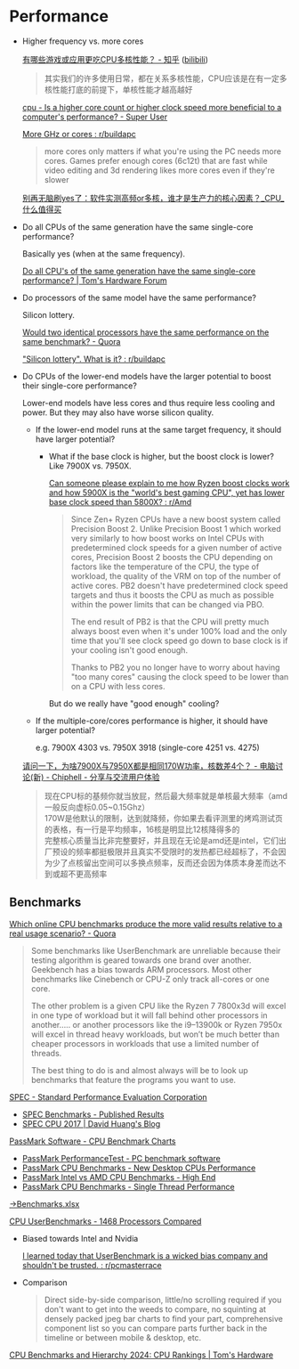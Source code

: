 # Performance
- Higher frequency vs. more cores

  [有哪些游戏或应用更吃CPU多核性能？ - 知乎](https://www.zhihu.com/question/627734269) ([bilibili](https://www.bilibili.com/opus/877528124284207157))
  > 其实我们的许多使用日常，都在关系多核性能，CPU应该是在有一定多核性能打底的前提下，单核性能才越高越好

  [cpu - Is a higher core count or higher clock speed more beneficial to a computer's performance? - Super User](https://superuser.com/questions/324487/is-a-higher-core-count-or-higher-clock-speed-more-beneficial-to-a-computers-per)

  [More GHz or cores : r/buildapc](https://www.reddit.com/r/buildapc/comments/vun2rn/more_ghz_or_cores/)
  > more cores only matters if what you're using the PC needs more cores. Games prefer enough cores (6c12t) that are fast while video editing and 3d rendering likes more cores even if they're slower

  [别再无脑刷yes了：软件实测高频or多核，谁才是生产力的核心因素？\_CPU\_什么值得买](https://post.smzdm.com/p/awx43n4k/)

- Do all CPUs of the same generation have the same single-core performance?
  
  Basically yes (when at the same frequency).

  [Do all CPU's of the same generation have the same single-core performance? | Tom's Hardware Forum](https://forums.tomshardware.com/threads/do-all-cpus-of-the-same-generation-have-the-same-single-core-performance.2904275/)

- Do processors of the same model have the same performance?

  Silicon lottery.

  [Would two identical processors have the same performance on the same benchmark? - Quora](https://www.quora.com/Would-two-identical-processors-have-the-same-performance-on-the-same-benchmark)

  ["Silicon lottery". What is it? : r/buildapc](https://www.reddit.com/r/buildapc/comments/unz4yi/silicon_lottery_what_is_it/)

- Do CPUs of the lower-end models have the larger potential to boost their single-core performance?

  Lower-end models have less cores and thus require less cooling and power. But they may also have worse silicon quality.
  - If the lower-end model runs at the same target frequency, it should have larger potential?
    - What if the base clock is higher, but the boost clock is lower? Like 7900X vs. 7950X.

      [Can someone please explain to me how Ryzen boost clocks work and how 5900X is the "world's best gaming CPU", yet has lower base clock speed than 5800X? : r/Amd](https://www.reddit.com/r/Amd/comments/jdgqxi/can_someone_please_explain_to_me_how_ryzen_boost/)
      > Since Zen+ Ryzen CPUs have a new boost system called Precision Boost 2. Unlike Precision Boost 1 which worked very similarly to how boost works on Intel CPUs with predetermined clock speeds for a given number of active cores, Precision Boost 2 boosts the CPU depending on factors like the temperature of the CPU, the type of workload, the quality of the VRM on top of the number of active cores. PB2 doesn't have predetermined clock speed targets and thus it boosts the CPU as much as possible within the power limits that can be changed via PBO.
      > 
      > The end result of PB2 is that the CPU will pretty much always boost even when it's under 100% load and the only time that you'll see clock speed go down to base clock is if your cooling isn't good enough.
      > 
      > Thanks to PB2 you no longer have to worry about having "too many cores" causing the clock speed to be lower than on a CPU with less cores.

      But do we really have "good enough" cooling?
  
  - If the multiple-core/cores performance is higher, it should have larger potential?

    e.g. 7900X 4303 vs. 7950X 3918 (single-core 4251 vs. 4275)
  
  [请问一下，为啥7900X与7950X都是相同170W功率，核数差4个？ - 电脑讨论(新) - Chiphell - 分享与交流用户体验](https://www.chiphell.com/thread-2580053-1-1.html)
  > 现在CPU标的基频你就当放屁，然后最大频率就是单核最大频率（amd一般反向虚标0.05~0.15Ghz）  
  > 170W是他默认的限制，达到就降频，你如果去看评测里的烤鸡测试页的表格，有一行是平均频率，16核是明显比12核降得多的  
  > 完整核心质量当比非完整要好，并且现在无论是amd还是intel，它们出厂预设的频率都挺极限并且真实不受限时的发热都已经超标了，不会因为少了点核留出空间可以多换点频率，反而还会因为体质本身差而达不到或超不更高频率

## Benchmarks
[Which online CPU benchmarks produce the more valid results relative to a real usage scenario? - Quora](https://www.quora.com/Which-online-CPU-benchmarks-produce-the-more-valid-results-relative-to-a-real-usage-scenario)
> Some benchmarks like UserBenchmark are unreliable because their testing algorithm is geared towards one brand over another. Geekbench has a bias towards ARM processors. Most other benchmarks like Cinebench or CPU-Z only track all-cores or one core.
>
> The other problem is a given CPU like the Ryzen 7 7800x3d will excel in one type of workload but it will fall behind other processors in another….. or another processors like the i9–13900k or Ryzen 7950x will excel in thread heavy workloads, but won’t be much better than cheaper processors in workloads that use a limited number of threads.
> 
> The best thing to do is and almost always will be to look up benchmarks that feature the programs you want to use.

[SPEC - Standard Performance Evaluation Corporation](https://www.spec.org/)
- [SPEC Benchmarks - Published Results](https://www.spec.org/results.html)
- [SPEC CPU 2017 | David Huang's Blog](https://blog.hjc.im/spec-cpu-2017)

[PassMark Software - CPU Benchmark Charts](https://www.cpubenchmark.net/)
- [PassMark PerformanceTest - PC benchmark software](https://www.passmark.com/products/performancetest/index.php)
- [PassMark CPU Benchmarks - New Desktop CPUs Performance](https://www.cpubenchmark.net/desktop.html#cpuvalue)
- [PassMark Intel vs AMD CPU Benchmarks - High End](https://www.cpubenchmark.net/high_end_cpus.html)
- [PassMark CPU Benchmarks - Single Thread Performance](https://www.cpubenchmark.net/singleThread_value.html)

[→Benchmarks.xlsx](Benchmarks.xlsx)

[CPU UserBenchmarks - 1468 Processors Compared](https://cpu.userbenchmark.com/)
- Biased towards Intel and Nvidia

  [I learned today that UserBenchmark is a wicked bias company and shouldn't be trusted. : r/pcmasterrace](https://www.reddit.com/r/pcmasterrace/comments/1ctcfqp/i_learned_today_that_userbenchmark_is_a_wicked/)

- Comparison

  > Direct side-by-side comparison, little/no scrolling required if you don't want to get into the weeds to compare, no squinting at densely packed jpeg bar charts to find your part, comprehensive component list so you can compare parts further back in the timeline or between mobile & desktop, etc.

[CPU Benchmarks and Hierarchy 2024: CPU Rankings | Tom's Hardware](https://www.tomshardware.com/reviews/cpu-hierarchy,4312.html)
